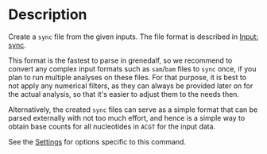 # Description

Create a `sync` file from the given inputs. The file format is described in [Input: sync](../wiki/Input#sync).

This format is the fastest to parse in grenedalf, so we recommend to convert any complex input formats such as `sam`/`bam` files to `sync` once, if you plan to run multiple analyses on these files. For that purpose, it is best to not apply any numerical filters, as they can always be provided later on for the actual analysis, so that it's easier to adjust them to the needs then.

Alternatively, the created `sync` files can serve as a simple format that can be parsed externally with not too much effort, and hence is a simple way to obtain base counts for all nucleotides in `ACGT` for the input data.

See the [Settings](../wiki/Subcommand:-sync#settings) for options specific to this command.
